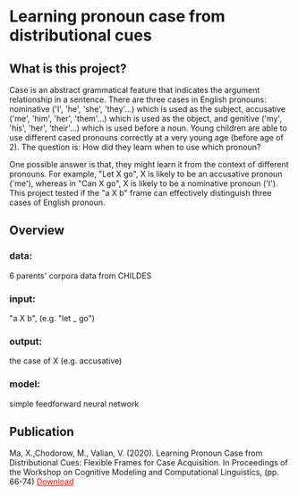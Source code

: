 # Learning pronoun case from distributional cues

## What is this project?

Case is an abstract grammatical feature that indicates the argument relationship in a sentence. There are three cases in English pronouns: nominative ('I', 'he', 'she', 'they'...) which is used as the subject, accusative ('me', 'him', 'her', 'them'...) which is used as the object, and genitive ('my', 'his', 'her', 'their'...) which is used before a noun. Young children are able to use different cased pronouns correctly at a very young age (before age of 2). The question is: How did they learn when to use which pronoun? 

One possible answer is that, they might learn it from the context of different pronouns. For example, "Let X go", X is likely to be an accusative pronoun ('me'), whereas in "Can X go", X is likely to be a nominative pronoun ('I'). This project tested if the "a X b" frame can effectively distinguish three cases of English pronoun. 

## Overview
### data: 
6 parents' corpora data from CHILDES

### input: 
"a X b", (e.g. "let _ go")

### output: 
the case of X (e.g. accusative)

### model: 
simple feedforward neural network

## Publication
Ma, X.,Chodorow, M., Valian, V. (2020). Learning Pronoun Case from Distributional Cues: Flexible Frames for Case Acquisition. In Proceedings of the Workshop on Cognitive Modeling and Computational Linguistics, (pp. 66-74) <a href = "https://xiaomeng-ma.github.io/13_Paper.pdf" target = "_blank" style = "color: red"> Download</a>
